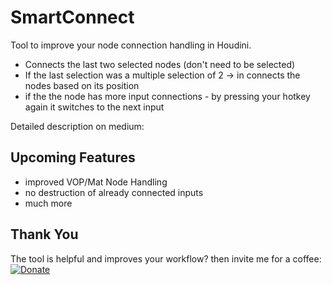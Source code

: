 # SmartConnect
 
Tool to improve your node connection handling in Houdini.

* Connects the last two selected nodes (don't need to be selected)
* If the last selection was a multiple selection of 2 -> in connects the nodes based on its position
* if the the node has more input connections - by pressing your hotkey again it switches to the next input

Detailed description on medium:


## Upcoming Features

* improved VOP/Mat Node Handling
* no destruction of already connected inputs
* much more

## Thank You
The tool is helpful and improves your workflow? then invite me for a coffee:
[![Donate](https://img.shields.io/badge/Donate-PayPal-green.svg)](https://www.paypal.com/cgi-bin/webscr?cmd=_s-xclick&hosted_button_id=BVTD4TBAZND2J&source=url)
